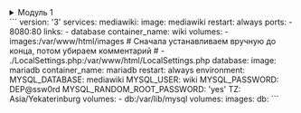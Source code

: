 <details>
  <summary>Модуль 1</summary>

Присвоение имён:
```
hostnamectl set-hostname hq-r.hq.work;exec bash
```

Смотрим название адаптера:
```
ip a
```
Настройка ip-адреса:  
```
touch /etc/net/ifaces/ens18/ipv4address
echo 192.168.0.2/25 > /etc/net/ifaces/ens18/ipv4address
```
Настройка шлюза по умолчанию: 
```
touch /etc/net/ifaces/ens18/ipv4route
echo default via 192.168.0.1 > /etc/net/ifaces/ens18/ipv4route
```
Параметры интерфейса:
```
vim /etc/net/ifaces/ens18/options
```
```
BOOTPROTO=static
TYPE=eth
NM_CONTROLLED=no
DISABLED=no
CONFIG_IPV4=yes
CONFIG_IPV6=yes
```
DNS-сервер:
```
echo nameserver 8.8.8.8 > /etc/resolv.conf
```

Перезагрузка адаптера:
```
service network restart
```


***

</details>
```
version: '3'
services:
  mediawiki:
    image: mediawiki
    restart: always
    ports:
      - 8080:80
    links:
      - database
    container_name: wiki
    volumes:
      - images:/var/www/html/images
# Сначала устанавливаем вручную до конца, потом убираем комментарий
#      - ./LocalSettings.php:/var/www/html/LocalSettings.php
  database:
    image: mariadb
    container_name: mariadb
    restart: always
    environment:
      MYSQL_DATABASE: mediawiki
      MYSQL_USER: wiki
      MYSQL_PASSWORD: DEP@ssw0rd
      MYSQL_RANDOM_ROOT_PASSWORD: 'yes'
      TZ: Asia/Yekaterinburg
    volumes:
      - db:/var/lib/mysql
volumes:
  images:
  db:
```
